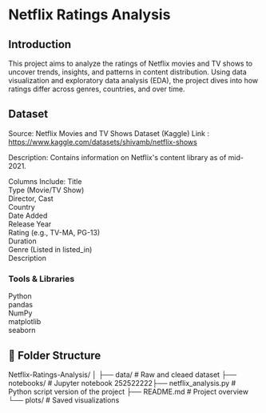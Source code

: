 # Netflix Ratings Analysis
## Introduction
This project aims to analyze the ratings of Netflix movies and TV shows to uncover trends, insights, and patterns in content distribution. Using data visualization and exploratory data analysis (EDA), the project dives into how ratings differ across genres, countries, and over time.

## Dataset
Source: Netflix Movies and TV Shows Dataset (Kaggle)
Link : https://www.kaggle.com/datasets/shivamb/netflix-shows

Description: Contains information on Netflix's content library as of mid-2021.

Columns Include:
Title  
Type (Movie/TV Show)  
Director, Cast  
Country  
Date Added  
Release Year  
Rating (e.g., TV-MA, PG-13)  
Duration  
Genre (Listed in listed_in)  
Description  


### Tools & Libraries
Python  
pandas  
NumPy  
matplotlib  
seaborn


## 📂 Folder Structure

Netflix-Ratings-Analysis/
│
├── data/                  # Raw and cleaed dataset
├── notebooks/             # Jupyter notebook
    252522222├── netflix_analysis.py    # Python script version of the project
├── README.md              # Project overview
└── plots/                 # Saved visualizations
